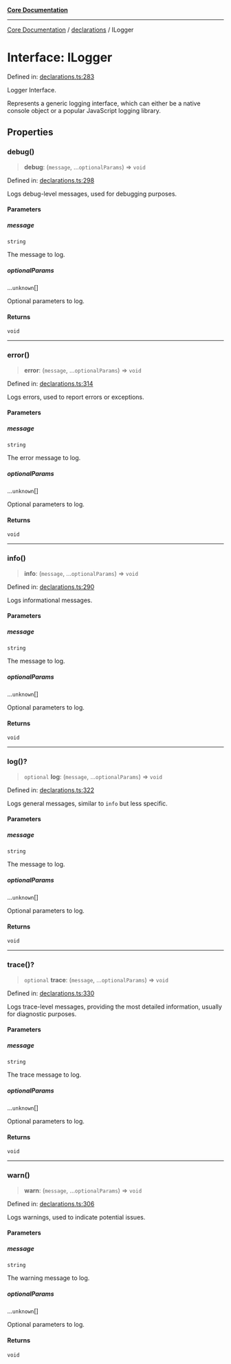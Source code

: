 [**Core Documentation**](../../README.md)

***

[Core Documentation](../../README.md) / [declarations](../README.md) / ILogger

# Interface: ILogger

Defined in: [declarations.ts:283](https://github.com/stonemjs/core/blob/3581a30de158e951ead319c3cc6abead0be9639f/src/declarations.ts#L283)

Logger Interface.

Represents a generic logging interface, which can either be a native console object or a popular JavaScript logging library.

## Properties

### debug()

> **debug**: (`message`, ...`optionalParams`) => `void`

Defined in: [declarations.ts:298](https://github.com/stonemjs/core/blob/3581a30de158e951ead319c3cc6abead0be9639f/src/declarations.ts#L298)

Logs debug-level messages, used for debugging purposes.

#### Parameters

##### message

`string`

The message to log.

##### optionalParams

...`unknown`[]

Optional parameters to log.

#### Returns

`void`

***

### error()

> **error**: (`message`, ...`optionalParams`) => `void`

Defined in: [declarations.ts:314](https://github.com/stonemjs/core/blob/3581a30de158e951ead319c3cc6abead0be9639f/src/declarations.ts#L314)

Logs errors, used to report errors or exceptions.

#### Parameters

##### message

`string`

The error message to log.

##### optionalParams

...`unknown`[]

Optional parameters to log.

#### Returns

`void`

***

### info()

> **info**: (`message`, ...`optionalParams`) => `void`

Defined in: [declarations.ts:290](https://github.com/stonemjs/core/blob/3581a30de158e951ead319c3cc6abead0be9639f/src/declarations.ts#L290)

Logs informational messages.

#### Parameters

##### message

`string`

The message to log.

##### optionalParams

...`unknown`[]

Optional parameters to log.

#### Returns

`void`

***

### log()?

> `optional` **log**: (`message`, ...`optionalParams`) => `void`

Defined in: [declarations.ts:322](https://github.com/stonemjs/core/blob/3581a30de158e951ead319c3cc6abead0be9639f/src/declarations.ts#L322)

Logs general messages, similar to `info` but less specific.

#### Parameters

##### message

`string`

The message to log.

##### optionalParams

...`unknown`[]

Optional parameters to log.

#### Returns

`void`

***

### trace()?

> `optional` **trace**: (`message`, ...`optionalParams`) => `void`

Defined in: [declarations.ts:330](https://github.com/stonemjs/core/blob/3581a30de158e951ead319c3cc6abead0be9639f/src/declarations.ts#L330)

Logs trace-level messages, providing the most detailed information, usually for diagnostic purposes.

#### Parameters

##### message

`string`

The trace message to log.

##### optionalParams

...`unknown`[]

Optional parameters to log.

#### Returns

`void`

***

### warn()

> **warn**: (`message`, ...`optionalParams`) => `void`

Defined in: [declarations.ts:306](https://github.com/stonemjs/core/blob/3581a30de158e951ead319c3cc6abead0be9639f/src/declarations.ts#L306)

Logs warnings, used to indicate potential issues.

#### Parameters

##### message

`string`

The warning message to log.

##### optionalParams

...`unknown`[]

Optional parameters to log.

#### Returns

`void`
